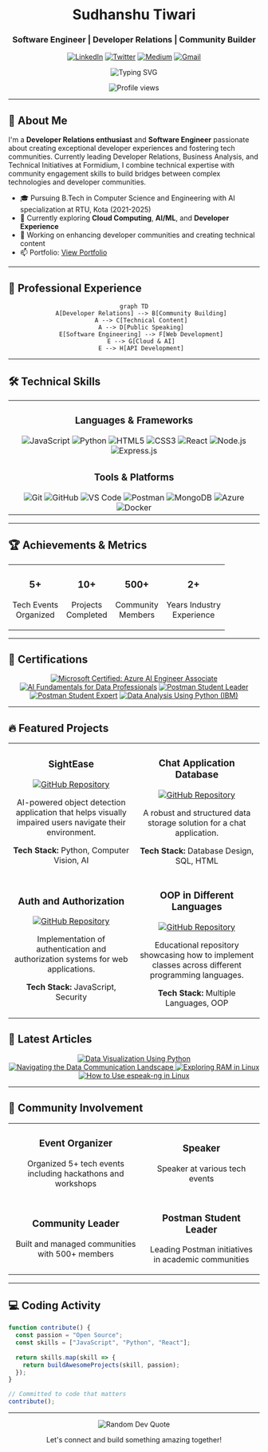 <div align="center">
  <h1>Sudhanshu Tiwari</h1>
  <h3>Software Engineer | Developer Relations | Community Builder</h3>
  
  <p>
    <a href="https://www.linkedin.com/in/sudhanshutiwari264/"><img src="https://img.shields.io/badge/LinkedIn-0077B5?style=for-the-badge&logo=linkedin&logoColor=white" alt="LinkedIn" /></a>
    <a href="https://twitter.com/sudhanshutiwari"><img src="https://img.shields.io/badge/Twitter-1DA1F2?style=for-the-badge&logo=twitter&logoColor=white" alt="Twitter" /></a>
    <a href="https://medium.com/@sudhanshutiwari264"><img src="https://img.shields.io/badge/Medium-12100E?style=for-the-badge&logo=medium&logoColor=white" alt="Medium" /></a>
    <a href="mailto:sudhanshutiwari264@gmail.com"><img src="https://img.shields.io/badge/Gmail-D14836?style=for-the-badge&logo=gmail&logoColor=white" alt="Gmail" /></a>
  </p>
  
  <img src="https://readme-typing-svg.herokuapp.com?font=Fira+Code&weight=500&size=25&pause=1000&color=0969DA&center=true&vCenter=true&random=false&width=435&lines=Software+Engineer;Developer+Relations+Enthusiast;Community+Builder;AI+%26+Cloud+Enthusiast" alt="Typing SVG" />
  
  <p>
    <img src="https://komarev.com/ghpvc/?username=sudhanshutiwari264&color=blue&style=flat-square" alt="Profile views" />
  </p>
</div>

<hr>

## 💫 About Me

I'm a **Developer Relations enthusiast** and **Software Engineer** passionate about creating exceptional developer experiences and fostering tech communities. Currently leading Developer Relations, Business Analysis, and Technical Initiatives at Formidium, I combine technical expertise with community engagement skills to build bridges between complex technologies and developer communities.

- 🎓 Pursuing B.Tech in Computer Science and Engineering with AI specialization at RTU, Kota (2021-2025)
- 🌱 Currently exploring **Cloud Computing**, **AI/ML**, and **Developer Experience**
- 🔭 Working on enhancing developer communities and creating technical content
- 📫 Portfolio: [View Portfolio](https://sudhanshu-portfolio-git-main-sudhanshu-tiwaris-projects.vercel.app/index.html)

<hr>

## 🚀 Professional Experience

<div align="center">

```mermaid
graph TD
    A[Developer Relations] --> B[Community Building]
    A --> C[Technical Content]
    A --> D[Public Speaking]
    E[Software Engineering] --> F[Web Development]
    E --> G[Cloud & AI]
    E --> H[API Development]
```

</div>

<hr>

## 🛠️ Technical Skills

<div align="center">
  <table border="0" cellspacing="0" cellpadding="0">
    <tr>
      <td>
        <h3 align="center">Languages & Frameworks</h3>
        <div align="center">
          <img src="https://img.shields.io/badge/JavaScript-F7DF1E?style=for-the-badge&logo=javascript&logoColor=black" alt="JavaScript" />
          <img src="https://img.shields.io/badge/Python-3776AB?style=for-the-badge&logo=python&logoColor=white" alt="Python" />
          <img src="https://img.shields.io/badge/HTML5-E34F26?style=for-the-badge&logo=html5&logoColor=white" alt="HTML5" />
          <img src="https://img.shields.io/badge/CSS3-1572B6?style=for-the-badge&logo=css3&logoColor=white" alt="CSS3" />
          <img src="https://img.shields.io/badge/React-61DAFB?style=for-the-badge&logo=react&logoColor=black" alt="React" />
          <img src="https://img.shields.io/badge/Node.js-339933?style=for-the-badge&logo=nodedotjs&logoColor=white" alt="Node.js" />
          <img src="https://img.shields.io/badge/Express.js-000000?style=for-the-badge&logo=express&logoColor=white" alt="Express.js" />
        </div>
      </td>
    </tr>
    <tr>
      <td>
        <h3 align="center">Tools & Platforms</h3>
        <div align="center">
          <img src="https://img.shields.io/badge/Git-F05032?style=for-the-badge&logo=git&logoColor=white" alt="Git" />
          <img src="https://img.shields.io/badge/GitHub-181717?style=for-the-badge&logo=github&logoColor=white" alt="GitHub" />
          <img src="https://img.shields.io/badge/VS_Code-007ACC?style=for-the-badge&logo=visual-studio-code&logoColor=white" alt="VS Code" />
          <img src="https://img.shields.io/badge/Postman-FF6C37?style=for-the-badge&logo=postman&logoColor=white" alt="Postman" />
          <img src="https://img.shields.io/badge/MongoDB-47A248?style=for-the-badge&logo=mongodb&logoColor=white" alt="MongoDB" />
          <img src="https://img.shields.io/badge/Azure-0078D4?style=for-the-badge&logo=microsoft-azure&logoColor=white" alt="Azure" />
          <img src="https://img.shields.io/badge/Docker-2496ED?style=for-the-badge&logo=docker&logoColor=white" alt="Docker" />
        </div>
      </td>
    </tr>
  </table>
</div>

<hr>

## 🏆 Achievements & Metrics

<div align="center">
  <table>
    <tr>
      <td align="center">
        <h3>5+</h3>
        <p>Tech Events<br>Organized</p>
      </td>
      <td align="center">
        <h3>10+</h3>
        <p>Projects<br>Completed</p>
      </td>
      <td align="center">
        <h3>500+</h3>
        <p>Community<br>Members</p>
      </td>
      <td align="center">
        <h3>2+</h3>
        <p>Years Industry<br>Experience</p>
      </td>
    </tr>
  </table>
</div>

<hr>

## 📜 Certifications

<div align="center">
  <a href="#"><img src="https://img.shields.io/badge/-Microsoft%20Certified:%20Azure%20AI%20Engineer%20Associate-0078D4?style=for-the-badge&logo=microsoft-azure&logoColor=white" alt="Microsoft Certified: Azure AI Engineer Associate" /></a>
  <a href="#"><img src="https://img.shields.io/badge/-AI%20Fundamentals%20for%20Data%20Professionals-0A0A23?style=for-the-badge&logo=linkedin&logoColor=white" alt="AI Fundamentals for Data Professionals" /></a>
  <a href="#"><img src="https://img.shields.io/badge/-Postman%20Student%20Leader-FF6C37?style=for-the-badge&logo=postman&logoColor=white" alt="Postman Student Leader" /></a>
  <a href="#"><img src="https://img.shields.io/badge/-Postman%20Student%20Expert-FF6C37?style=for-the-badge&logo=postman&logoColor=white" alt="Postman Student Expert" /></a>
  <a href="#"><img src="https://img.shields.io/badge/-Data%20Analysis%20Using%20Python%20(IBM)-052FAD?style=for-the-badge&logo=ibm&logoColor=white" alt="Data Analysis Using Python (IBM)" /></a>
</div>

<hr>

## 🔥 Featured Projects

<div align="center">
  <table>
    <tr>
      <td width="50%">
        <h3 align="center">SightEase</h3>
        <div align="center">
          <a href="https://github.com/sudhanshutiwari264/SightEase">
            <img src="https://img.shields.io/badge/GitHub-181717?style=for-the-badge&logo=github&logoColor=white" alt="GitHub Repository" />
          </a>
        </div>
        <p align="center">AI-powered object detection application that helps visually impaired users navigate their environment.</p>
        <p align="center"><strong>Tech Stack:</strong> Python, Computer Vision, AI</p>
      </td>
      <td width="50%">
        <h3 align="center">Chat Application Database</h3>
        <div align="center">
          <a href="https://github.com/sudhanshutiwari264/Chat-Application-Database">
            <img src="https://img.shields.io/badge/GitHub-181717?style=for-the-badge&logo=github&logoColor=white" alt="GitHub Repository" />
          </a>
        </div>
        <p align="center">A robust and structured data storage solution for a chat application.</p>
        <p align="center"><strong>Tech Stack:</strong> Database Design, SQL, HTML</p>
      </td>
    </tr>
    <tr>
      <td width="50%">
        <h3 align="center">Auth and Authorization</h3>
        <div align="center">
          <a href="https://github.com/sudhanshutiwari264/AuthAndAuthorization">
            <img src="https://img.shields.io/badge/GitHub-181717?style=for-the-badge&logo=github&logoColor=white" alt="GitHub Repository" />
          </a>
        </div>
        <p align="center">Implementation of authentication and authorization systems for web applications.</p>
        <p align="center"><strong>Tech Stack:</strong> JavaScript, Security</p>
      </td>
      <td width="50%">
        <h3 align="center">OOP in Different Languages</h3>
        <div align="center">
          <a href="https://github.com/sudhanshutiwari264/Making-class-in-different-Programming-languages-">
            <img src="https://img.shields.io/badge/GitHub-181717?style=for-the-badge&logo=github&logoColor=white" alt="GitHub Repository" />
          </a>
        </div>
        <p align="center">Educational repository showcasing how to implement classes across different programming languages.</p>
        <p align="center"><strong>Tech Stack:</strong> Multiple Languages, OOP</p>
      </td>
    </tr>
  </table>
</div>


## 📝 Latest Articles

<div align="center">
  <a href="https://medium.com/@sudhanshutiwari264/data-visualization-using-python-3a5683b0f5dc">
    <img src="https://img.shields.io/badge/-Data%20Visualization%20Using%20Python-12100E?style=for-the-badge&logo=medium&logoColor=white" alt="Data Visualization Using Python" />
  </a>
  <a href="https://medium.com/@sudhanshutiwari264/navigating-the-data-communication-landscape-the-role-of-http-https-and-api-5cf998232d13">
    <img src="https://img.shields.io/badge/-Navigating%20the%20Data%20Communication%20Landscape-12100E?style=for-the-badge&logo=medium&logoColor=white" alt="Navigating the Data Communication Landscape" />
  </a>
  <a href="https://www.linkedin.com/pulse/exploring-ram-linux-sudhanshu-tiwari/">
    <img src="https://img.shields.io/badge/-Exploring%20RAM%20in%20Linux-0077B5?style=for-the-badge&logo=linkedin&logoColor=white" alt="Exploring RAM in Linux" />
  </a>
  <a href="https://www.linkedin.com/pulse/how-use-espeak-ng-linux-sudhanshu-tiwari/">
    <img src="https://img.shields.io/badge/-How%20to%20Use%20espeak--ng%20in%20Linux-0077B5?style=for-the-badge&logo=linkedin&logoColor=white" alt="How to Use espeak-ng in Linux" />
  </a>
</div>

<hr>

## 👥 Community Involvement

<div align="center">
  <table>
    <tr>
      <td align="center">
        <h3>Event Organizer</h3>
        <p>Organized 5+ tech events including hackathons and workshops</p>
      </td>
      <td align="center">
        <h3>Speaker</h3>
        <p>Speaker at various tech events</p>
      </td>
    </tr>
    <tr>
      <td align="center">
        <h3>Community Leader</h3>
        <p>Built and managed communities with 500+ members</p>
      </td>
      <td align="center">
        <h3>Postman Student Leader</h3>
        <p>Leading Postman initiatives in academic communities</p>
      </td>
    </tr>
  </table>
</div>

<hr>

## 💻 Coding Activity

```javascript
function contribute() {
  const passion = "Open Source";
  const skills = ["JavaScript", "Python", "React"];
  
  return skills.map(skill => {
    return buildAwesomeProjects(skill, passion);
  });
}

// Committed to code that matters
contribute();
```

<hr>

<div align="center">
  <img src="https://quotes-github-readme.vercel.app/api?type=horizontal&theme=tokyonight" alt="Random Dev Quote" />
  <p>Let's connect and build something amazing together!</p>
</div>
